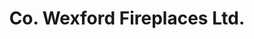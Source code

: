 ---
title: "Co. Wexford Fireplaces Ltd."
url: /wexford/co-wexford-fireplaces-ltd/
shop: Kamine & Öfen
---